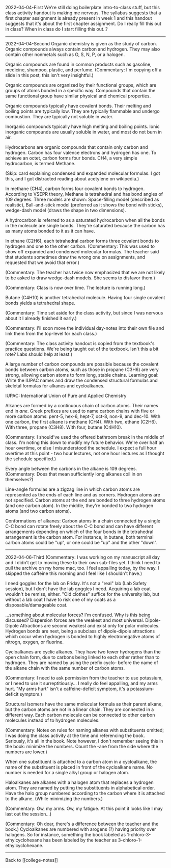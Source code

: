 2022-04-04-First
We're still doing boilerplate intro-to-class stuff, but this class activity handout is making me nervous.  The syllabus suggests that a first chapter assignment is already present in week 1 and this handout suggests that it's about the first chapter assignment.  Do I really fill this out in class?  When in class do I start filling this out..?

---
2022-04-04-Second
Organic chemistry is given as the study of carbon.  Organic compounds always contain carbon and hydrogen.  They may also contain other nonmetals such as O, S, N, P, or a halogen.

Organic compounds are found in common products such as gasoline, medicine, shampoo, plastic, and perfume.  (Commentary:  I'm copying off a slide in this post, this isn't very insightful.)

Organic compounds are organized by their functional groups, which are groups of atoms bonded in a specific way.  Compounds that contain the same functional group have similar physical and chemical properties.

Organic compounds typically have covalent bonds.  Their melting and boiling points are typically low.  They are typically flammable and undergo combustion.  They are typically not soluble in water.

Inorganic compounds typically have high melting and boiling points.  Ionic inorganic compounds are usually soluble in water, and most do not burn in air.

Hydrocarbons are organic compounds that contain only carbon and hydrogen.  Carbon has four valence electrons and hydrogen has one.  To achieve an octet, carbon forms four bonds.  CH4, a very simple hydrocarbon, is termed Methane.

(Skip: card explaining condensed and expanded molecular formulas.  I got this, and I got distracted reading about acetylene on wikipedia.)

In methane (CH4), carbon forms four covalent bonds to hydrogen.  According to VSEPR theory, Methane is tetrahedral and has bond angles of 109 degrees.  Three models are shown:  Space-filling model (described as realistic), Ball-and-stick model (preferred as it shows the bond with sticks), wedge-dash model (draws the shape in two dimensions).

A hydrocarbon is referred to as a saturated hydrocarbon when all the bonds in the molecule are single bonds.  They're saturated because the carbon has as many atoms bonded to it as it can have.

In ethane (C2H6), each tetrahedral carbon forms three covalent bonds to hydrogen and one to the other carbon.  (Commentary:  This was used to show off expanded and condensed molecular formulas.  The teacher said that students sometimes draw the wrong one on assignments, and requested that we avoid that error.)

(Commentary:  The teacher has twice now emphasized that we are not likely to be asked to draw wedge-dash models.  She seems to disfavor them.)

(Commentary:  Class is now over time.  The lecture is running long.)

Butane (C4H10) is another tetrahedral molecule.  Having four single covalent bonds yields a tetrahedral shape.

(Commentary:  Time set aside for the class activity, but since I was nervous about it I already finished it early.)

(Commentary:  I'll soon move the individual day-notes into their own file and link them from the top-level for each class.)

(Commentary:  The class activity handout is copied from the textbook's practice questions.  We're being taught out of the textbook.  Isn't this a bit rote? 
 Labs should help at least.)

A large number of carbon compounds are possible because the covalent bonds between carbon atoms, such as those in propane (C3H6) are very strong, allowing carbon atoms to form long, stable chains.  Learning goal:  Write the IUPAC names and draw the condensed structural formulas and skeletal formulas for alkanes and cycloalkanes.

IUPAC:  International Union of Pure and Applied Chemistry

Alkanes are formed by a continuous chain of carbon atoms. Their names end in *ane*.  Greek prefixes are used to name carbon chains with five or more carbon atoms: pent-5, hex-6, hept-7, oct-8, non-9, and dec-10.  With one carbon, the first alkane is methane (CH4).  With two, ethane (C2H6).  With three, propane (C3H8).  With four, butane (C4H10).

(Commentary:  I should've used the offered bathroom break in the middle of class.  I'm noting this down to modify my future behavior.  We're over half an hour overtime, or else I misunderstood the schedule.  I expect a full hour overtime at this point - two hour lectures, not one hour lectures as I thought the schedule specified.)

Every angle between the carbons in the alkane is 109 degrees.  (Commentary:  Does that mean sufficiently long alkanes coil in on themselves?)

Line-angle formulas are a zigzag line in which carbon atoms are represented as the ends of each line and as corners.  Hydrogen atoms are not specified.  Carbon atoms at the end are bonded to three hydrogen atoms (and one carbon atom).  In the middle, they're bonded to two hydrogen atoms (and two carbon atoms).

Conformations of alkanes: Carbon atoms in a chain connected by a single C-C bond can rotate freely about the C-C bond and can have different arrangements depending on which of the four bonds in the tetrahedral arrangement is the carbon atom.  For instance, in butane, both terminal carbon atoms could be "up", or one could be "up" and the other "down".

---
2022-04-06-Third
(Commentary:  I was working on my manuscript all day and I didn't get to moving these to their own sub-files yet.  I think I need to pull the archive on my home mac, too.  I feel appalling today, by the way.  I skipped the caffeine this morning and I feel like I shouldn't have.)

I need goggles for the lab on Friday.  It's not a "real" lab (Lab Safety session), but I don't have the lab goggles I need.  Acquiring a lab coat wouldn't be remiss, either.  "Old clothes" suffice for the university lab, but without a lab coat I have to risk one of my coats as a disposable/damageable coat.

...something about molecular forces?  I'm confused.  Why is this being discussed?  Dispersion forces are the weakest and most universal.  Dipole-Dipole Attractions are second weakest and exist only for polar molecules.  Hydrogen bonds are next, being a subclass of dipole-dipole attractions which occur when hydrogen is bonded to highly electronegative atoms of nitrogn, oxygen, or fluorine.

Cycloalkanes are cyclic alkanes.  They have two fewer hydrogens than the open chain form, due to carbons being linked to each other rather than to hydrogen.  They are named by using the prefix cyclo- before the name of the alkane chain with the same number of carbon atoms.

(Commentary:  I need to ask permission from the teacher to use potassium, or I need to use it surreptitiously...  I really do feel appalling, and my arms hurt.  "My arms hurt" isn't a caffeine-deficit symptom, it's a potassium-deficit symptom.)

Structural isomers have the same molecular formula as their parent alkane, but the carbon atoms are not in a linear chain.  They are connected in a different way.  Each carbon molecule can be connected to other carbon molecules instead of to hydrogen molecules.

(Commentary:  Notes on rules for naming alkanes with substituents omitted; I was doing the class activity at the time and referencing the book.  Seriously, it's all in the book.  Note however, I don't remember seeing this in the book: minimize the numbers.  Count the -ane from the side where the numbers are lower.)

When one substituent is attached to a carbon atom in a cycloalkane, the name of the substituent is placed in front of the cycloalkane name.  No number is needed for a single alkyl group or halogen atom.

Haloalkanes are alkanes with a halogen atom that replaces a hydrogen atom.  They are named by putting the substituents in alphabetical order.  Have the halo group numbered according to the carbon where it is attached to the alkane.  (While minimizing the numbers.)

(Commentary:  Ow, my arms.  Ow, my fatigue.  At this point it looks like I may last out the session...)

(Commentary:  Oh dear, there's a difference between the teacher and the book.)  Cycloalkanes are numbered with arogens (?) having priority over halogens.  So for instance, something the book labeled as 1-chloro-3-ethylcyclohexane has been labeled by the teacher as 3-chloro-1-ethylcyclohexane.

---
Back to [[college-notes]]